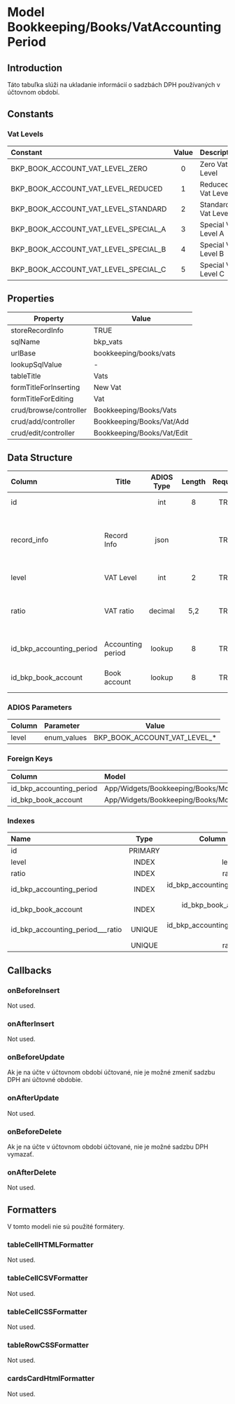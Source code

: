 # Model Bookkeeping/Books/VatAccountingPeriod

## Introduction

Táto tabuľka slúži na ukladanie informácií o sadzbách DPH používaných v účtovnom období.

## Constants

### Vat Levels
| Constant                             | Value | Description         |
| :----------------------------------- | :---: | :------------------ |
| BKP_BOOK_ACCOUNT_VAT_LEVEL_ZERO      |   0   | Zero Vat Level      |
| BKP_BOOK_ACCOUNT_VAT_LEVEL_REDUCED   |   1   | Reduced Vat Level   |
| BKP_BOOK_ACCOUNT_VAT_LEVEL_STANDARD  |   2   | Standard Vat Level  |
| BKP_BOOK_ACCOUNT_VAT_LEVEL_SPECIAL_A |   3   | Special Vat Level A |
| BKP_BOOK_ACCOUNT_VAT_LEVEL_SPECIAL_B |   4   | Special Vat Level B |
| BKP_BOOK_ACCOUNT_VAT_LEVEL_SPECIAL_C |   5   | Special Vat Level C |

## Properties

| Property               | Value                      |
| ---------------------- | -------------------------- |
| storeRecordInfo        | TRUE                       |
| sqlName                | bkp_vats                   |
| urlBase                | bookkeeping/books/vats     |
| lookupSqlValue         | -                          |
| tableTitle             | Vats                       |
| formTitleForInserting  | New Vat                    |
| formTitleForEditing    | Vat                        |
| crud/browse/controller | Bookkeeping/Books/Vats     |
| crud/add/controller    | Bookkeeping/Books/Vat/Add  |
| crud/edit/controller   | Bookkeeping/Books/Vat/Edit |

## Data Structure

| Column                   | Title             | ADIOS Type | Length | Required | Notes                                      |
| :----------------------- | ----------------- | :--------: | :----: | :------: | :----------------------------------------- |
| id                       |                   |    int     |   8    |   TRUE   | Unique record ID                           |
| record_info              | Record Info       |    json    |        |   TRUE   | Info about INSERT and UPDATE time & author |
| level                    | VAT Level         |    int     |   2    |   TRUE   | Level of VAT                               |
| ratio                    | VAT ratio         |  decimal   |  5,2   |   TRUE   | How much percent has this VAT              |
| id_bkp_accounting_period | Accounting period |   lookup   |   8    |   TRUE   | ID účtovného obdobia                       |
| id_bkp_book_account      | Book account      |   lookup   |   8    |   TRUE   | ID účtu z účtovnej osnovy                  |

### ADIOS Parameters

| Column | Parameter   | Value                        |
| :----- | :---------- | ---------------------------- |
| level  | enum_values | BKP_BOOK_ACCOUNT_VAT_LEVEL_* |

### Foreign Keys

| Column                   | Model                                                 | Relation | OnUpdate | OnDelete |
| :----------------------- | :---------------------------------------------------- | :------: | -------- | -------- |
| id_bkp_accounting_period | App/Widgets/Bookkeeping/Books/Models/AccountingPeriod |   1:N    | Cascade  | Cascade  |
| id_bkp_book_account      | App/Widgets/Bookkeeping/Books/Models/Account          |   M:N    | Cascade  | Restrict |

### Indexes

| Name                             |  Type   |               Column + Order |
| :------------------------------- | :-----: | ---------------------------: |
| id                               | PRIMARY |                       id ASC |
| level                            |  INDEX  |                    level ASC |
| ratio                            |  INDEX  |                    ratio ASC |
| id_bkp_accounting_period         |  INDEX  | id_bkp_accounting_period ASC |
| id_bkp_book_account              |  INDEX  |      id_bkp_book_account ASC |
| id_bkp_accounting_period___ratio | UNIQUE  | id_bkp_accounting_period ASC |
|                                  | UNIQUE  |                    ratio ASC |

## Callbacks

### onBeforeInsert

Not used.

### onAfterInsert

Not used.

### onBeforeUpdate

Ak je na účte v účtovnom období účtované, nie je možné zmeniť sadzbu DPH ani účtovné obdobie.

### onAfterUpdate

Not used.

### onBeforeDelete

Ak je na účte v účtovnom období účtované, nie je možné sadzbu DPH vymazať.

### onAfterDelete

Not used.

## Formatters

V tomto modeli nie sú použité formátery.

### tableCellHTMLFormatter

Not used.

### tableCellCSVFormatter

Not used.

### tableCellCSSFormatter

Not used.

### tableRowCSSFormatter

Not used.

### cardsCardHtmlFormatter

Not used.
